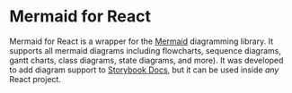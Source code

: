 # Mermaid for React

Mermaid for React is a wrapper for the [Mermaid](https://mermaid-js.github.io/mermaid/) diagramming library. It supports all mermaid diagrams including flowcharts, sequence diagrams, gantt charts, class diagrams, state diagrams, and more). It was developed to add diagram support to [Storybook Docs](https://www.npmjs.com/package/@storybook/addon-docs), but it can be used inside _any_ React project.
